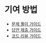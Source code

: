 # 기여 방법

- [문제 풀이 가이드](https://github.com/DaleStudy/leetcode-study/wiki/%EB%AC%B8%EC%A0%9C-%ED%92%80%EC%9D%B4-%EA%B0%80%EC%9D%B4%EB%93%9C)
- [답안 제출 가이드](https://github.com/DaleStudy/leetcode-study/wiki/%EB%8B%B5%EC%95%88-%EC%A0%9C%EC%B6%9C-%EA%B0%80%EC%9D%B4%EB%93%9C)
- [코드 리뷰 가이드](https://github.com/DaleStudy/leetcode-study/wiki/%EC%BD%94%EB%93%9C-%EB%A6%AC%EB%B7%B0-%EA%B0%80%EC%9D%B4%EB%93%9C)
